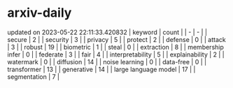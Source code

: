 # arxiv-daily
updated on 2023-05-22 22:11:33.420832
| keyword | count |
| - | - |
| secure | 2 |
| security | 3 |
| privacy | 5 |
| protect | 2 |
| defense | 0 |
| attack | 3 |
| robust | 19 |
| biometric | 1 |
| steal | 0 |
| extraction | 8 |
| membership infer | 0 |
| federate | 3 |
| fair | 4 |
| interpretability | 5 |
| explainability | 2 |
| watermark | 0 |
| diffusion | 14 |
| noise learning | 0 |
| data-free | 0 |
| transformer | 13 |
| generative | 14 |
| large language model | 17 |
| segmentation | 7 |
